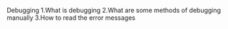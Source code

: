 Debugging
1.What is debugging
2.What are some methods of debugging manually
3.How to read the error messages